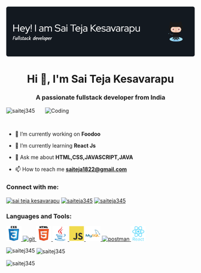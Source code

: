 ![logo](https://github.com/Saitej345/Saitej345/blob/main/github%20banner.png)
<h1 align="center">Hi 👋, I'm Sai Teja Kesavarapu</h1>
<h3 align="center">A passionate fullstack developer from India</h3>
<img align="right" alt="Coding" width="400" src="https://cdn.dribbble.com/users/1162077/screenshots/3848914/programmer.gif">

<p align="left"> <img src="https://komarev.com/ghpvc/?username=saitej345&label=Profile%20views&color=0e75b6&style=flat" alt="saitej345" /> </p>

<p align="left"> <a href="https://twitter.com/" target="blank"><img src="https://img.shields.io/twitter/follow/?logo=twitter&style=for-the-badge" alt="" /></a> </p>

- 🔭 I’m currently working on **Foodoo**

- 🌱 I’m currently learning **React Js**

- 💬 Ask me about **HTML,CSS,JAVASCRIPT,JAVA**

- 📫 How to reach me **saiteja1822@gmail.com**

<h3 align="left">Connect with me:</h3>
<p align="left">
<a href="https://linkedin.com/in/sai teja kesavarapu" target="blank"><img align="center" src="https://raw.githubusercontent.com/rahuldkjain/github-profile-readme-generator/master/src/images/icons/Social/linked-in-alt.svg" alt="sai teja kesavarapu" height="30" width="40" /></a>
<a href="https://www.codechef.com/users/saiteja345" target="blank"><img align="center" src="https://cdn.jsdelivr.net/npm/simple-icons@3.1.0/icons/codechef.svg" alt="saiteja345" height="30" width="40" /></a>
<a href="https://www.hackerrank.com/saiteja345" target="blank"><img align="center" src="https://raw.githubusercontent.com/rahuldkjain/github-profile-readme-generator/master/src/images/icons/Social/hackerrank.svg" alt="saiteja345" height="30" width="40" /></a>
</p>

<h3 align="left">Languages and Tools:</h3>
<p align="left"> <a href="https://www.w3schools.com/css/" target="_blank" rel="noreferrer"> <img src="https://raw.githubusercontent.com/devicons/devicon/master/icons/css3/css3-original-wordmark.svg" alt="css3" width="40" height="40"/> </a> <a href="https://git-scm.com/" target="_blank" rel="noreferrer"> <img src="https://www.vectorlogo.zone/logos/git-scm/git-scm-icon.svg" alt="git" width="40" height="40"/> </a> <a href="https://www.w3.org/html/" target="_blank" rel="noreferrer"> <img src="https://raw.githubusercontent.com/devicons/devicon/master/icons/html5/html5-original-wordmark.svg" alt="html5" width="40" height="40"/> </a> <a href="https://www.java.com" target="_blank" rel="noreferrer"> <img src="https://raw.githubusercontent.com/devicons/devicon/master/icons/java/java-original.svg" alt="java" width="40" height="40"/> </a> <a href="https://developer.mozilla.org/en-US/docs/Web/JavaScript" target="_blank" rel="noreferrer"> <img src="https://raw.githubusercontent.com/devicons/devicon/master/icons/javascript/javascript-original.svg" alt="javascript" width="40" height="40"/> </a> <a href="https://www.mysql.com/" target="_blank" rel="noreferrer"> <img src="https://raw.githubusercontent.com/devicons/devicon/master/icons/mysql/mysql-original-wordmark.svg" alt="mysql" width="40" height="40"/> </a> <a href="https://postman.com" target="_blank" rel="noreferrer"> <img src="https://www.vectorlogo.zone/logos/getpostman/getpostman-icon.svg" alt="postman" width="40" height="40"/> </a> <a href="https://reactjs.org/" target="_blank" rel="noreferrer"> <img src="https://raw.githubusercontent.com/devicons/devicon/master/icons/react/react-original-wordmark.svg" alt="react" width="40" height="40"/> </a> </p>

<p><img align="left" src="https://github-readme-stats.vercel.app/api/top-langs?username=saitej345&show_icons=true&locale=en&layout=compact" alt="saitej345" /></p>

<p>&nbsp;<img align="center" src="https://github-readme-stats.vercel.app/api?username=saitej345&show_icons=true&locale=en" alt="saitej345" /></p>

<p><img align="center" src="https://github-readme-streak-stats.herokuapp.com/?user=saitej345&" alt="saitej345" /></p>
